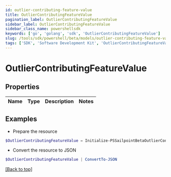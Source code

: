 ```yaml
---
id: outlier-contributing-feature-value
title: OutlierContributingFeatureValue
pagination_label: OutlierContributingFeatureValue
sidebar_label: OutlierContributingFeatureValue
sidebar_class_name: powershellsdk
keywords: ['go', 'golang', 'sdk', 'OutlierContributingFeatureValue'] 
slug: /tools/sdk/powershell/beta/models/outlier-contributing-feature-value
tags: ['SDK', 'Software Development Kit', 'OutlierContributingFeatureValue']
---
```



# OutlierContributingFeatureValue

## Properties

Name | Type | Description | Notes
------------ | ------------- | ------------- | -------------

## Examples

- Prepare the resource
```powershell
$OutlierContributingFeatureValue = Initialize-PSSailpointBetaOutlierContributingFeatureValue 
```

- Convert the resource to JSON
```powershell
$OutlierContributingFeatureValue | ConvertTo-JSON
```


[[Back to top]](#) 

